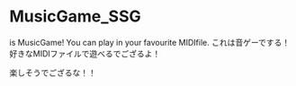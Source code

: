 # MusicGame_SSG
is MusicGame! You can play in your favourite MIDIfile.
これは音ゲーでする！好きなMIDIファイルで遊べるでござるよ！

楽しそうでござるな！！
